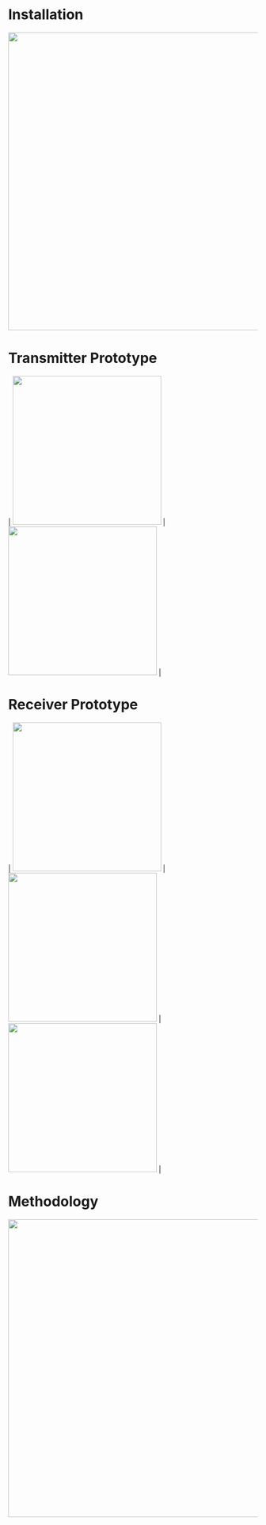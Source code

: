 
# Installation
<img src="https://github.com/rishabhdevyadav/Sign-O-Lecture/blob/master/images/Look.JPG" width="600">

# Transmitter Prototype
| <img src="https://github.com/rishabhdevyadav/Sign-O-Lecture/blob/master/images/4.jpg" width="300"> |
<img src="https://github.com/rishabhdevyadav/Sign-O-Lecture/blob/master/images/5.jpg" width="300"> | 

# Receiver Prototype
| <img src="https://github.com/rishabhdevyadav/Sign-O-Lecture/blob/master/images/1.jpg" width="300"> |
<img src="https://github.com/rishabhdevyadav/Sign-O-Lecture/blob/master/images/2.jpg" width="300"> | 
<img src="https://github.com/rishabhdevyadav/Sign-O-Lecture/blob/master/images/3.jpg" width="300"> | 

# Methodology
<img src="https://github.com/rishabhdevyadav/Sign-O-Lecture/blob/master/images/Working.jpg" width="600">



